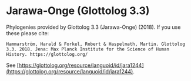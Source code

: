# Jarawa-Onge (Glottolog 3.3)

Phylogenies provided by Glottolog 3.3 (Jarawa-Onge) (2018). If you use these please cite:

```
Hammarström, Harald & Forkel, Robert & Haspelmath, Martin. Glottolog 3.3. 2018. Jena: Max Planck Institute for the Science of Human History. https://glottolog.org/
```

See  [https://glottolog.org/resource/languoid/id/jara1244](https://glottolog.org/resource/languoid/id/jara1244).


